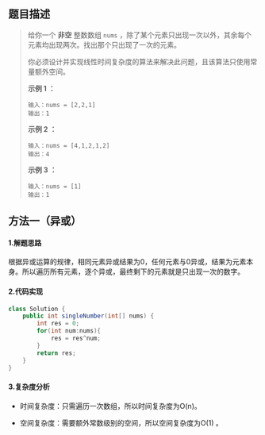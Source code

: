 ## 题目描述 
>  给你一个 **非空** 整数数组 `nums` ，除了某个元素只出现一次以外，其余每个元素均出现两次。找出那个只出现了一次的元素。
>
>  你必须设计并实现线性时间复杂度的算法来解决此问题，且该算法只使用常量额外空间。
>
>   
>
>  **示例 1 ：**
>
>  ```
>  输入：nums = [2,2,1]
>  输出：1
>  ```
>
>  **示例 2 ：**
>
>  ```
>  输入：nums = [4,1,2,1,2]
>  输出：4
>  ```
>
>  **示例 3 ：**
>
>  ```
>  输入：nums = [1]
>  输出：1
>  ```


## 方法一（异或）
#### 1.解题思路
根据异或运算的规律，相同元素异或结果为0，任何元素与0异或，结果为元素本身。所以遍历所有元素，逐个异或，最终剩下的元素就是只出现一次的数字。

#### 2.代码实现
```java
class Solution {
    public int singleNumber(int[] nums) {
        int res = 0;
        for(int num:nums){
            res = res^num;
        }
        return res;
    }
}
```
#### 3.复杂度分析

- 时间复杂度：只需遍历一次数组，所以时间复杂度为O(n)。

- 空间复杂度：需要额外常数级别的空间，所以空间复杂度为O(1) 。

